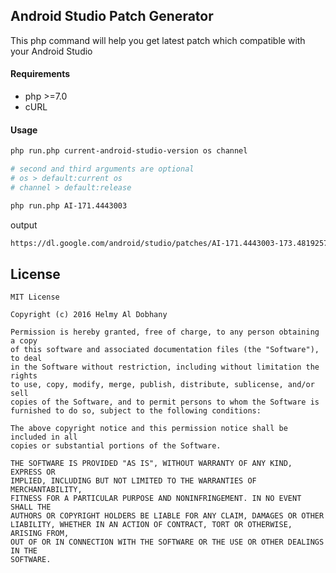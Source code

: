 ## Android Studio Patch Generator

This php command will help you get latest patch which compatible with your Android Studio

#### Requirements
* php >=7.0
* cURL

#### Usage

```bash
php run.php current-android-studio-version os channel

# second and third arguments are optional
# os > default:current os
# channel > default:release
```

```bash
php run.php AI-171.4443003
```
output

```bash
https://dl.google.com/android/studio/patches/AI-171.4443003-173.4819257-patch-unix.jar
```


## License

~~~
MIT License

Copyright (c) 2016 Helmy Al Dobhany

Permission is hereby granted, free of charge, to any person obtaining a copy
of this software and associated documentation files (the "Software"), to deal
in the Software without restriction, including without limitation the rights
to use, copy, modify, merge, publish, distribute, sublicense, and/or sell
copies of the Software, and to permit persons to whom the Software is
furnished to do so, subject to the following conditions:

The above copyright notice and this permission notice shall be included in all
copies or substantial portions of the Software.

THE SOFTWARE IS PROVIDED "AS IS", WITHOUT WARRANTY OF ANY KIND, EXPRESS OR
IMPLIED, INCLUDING BUT NOT LIMITED TO THE WARRANTIES OF MERCHANTABILITY,
FITNESS FOR A PARTICULAR PURPOSE AND NONINFRINGEMENT. IN NO EVENT SHALL THE
AUTHORS OR COPYRIGHT HOLDERS BE LIABLE FOR ANY CLAIM, DAMAGES OR OTHER
LIABILITY, WHETHER IN AN ACTION OF CONTRACT, TORT OR OTHERWISE, ARISING FROM,
OUT OF OR IN CONNECTION WITH THE SOFTWARE OR THE USE OR OTHER DEALINGS IN THE
SOFTWARE.
~~~